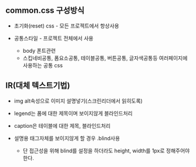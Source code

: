 ## common.css 구성방식

- 초기화(reset) css - 모든 프로젝트에서 항상사용

- 공통스타일 - 프로젝트 전체에서 사용
  
  - body 폰트관련
  - 스킵네비공통, 폼요소공통, 테이블공통, 버튼공통, 글자색공통등 여러페이지에 사용하는 공통 css

## IR(대체 텍스트기법)

- img alt속성으로 이미지 설명넣기(스크린리더에서 읽히도록)

- legend는 폼에 대한 제목이며 보이지않게 블라인드처리

- caption은 테이블에 대한 제목, 블라인드처리

- 설명용 태그자체를 보이지않게 할 경우 .blind사용
  
  - 단 접근성을 위해 blind를 설정을 하더라도 height, width를 1px로 정해주어야 한다.
